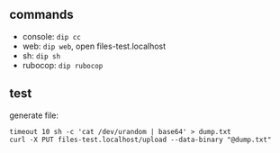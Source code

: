## commands
* console: `dip cc`
* web: `dip web`, open files-test.localhost
* sh: `dip sh`
* rubocop: `dip rubocop`  

## test

generate file:
```
timeout 10 sh -c 'cat /dev/urandom | base64' > dump.txt
curl -X PUT files-test.localhost/upload --data-binary "@dump.txt"
```
